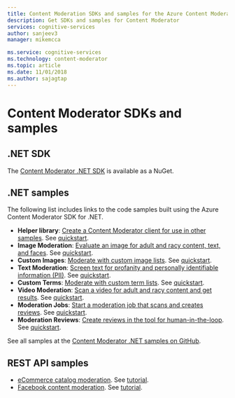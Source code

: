 ```yaml
---
title: Content Moderation SDKs and samples for the Azure Content Moderator | Microsoft Docs
description: Get SDKs and samples for Content Moderator
services: cognitive-services
author: sanjeev3
manager: mikemcca

ms.service: cognitive-services
ms.technology: content-moderator
ms.topic: article
ms.date: 11/01/2018
ms.author: sajagtap
---
```


# Content Moderator SDKs and samples

## .NET SDK
The [Content Moderator .NET SDK](https://www.nuget.org/packages/Microsoft.Azure.CognitiveServices.ContentModerator/) is available as a NuGet.

## .NET samples

The following list includes links to the code samples built using the Azure Content Moderator SDK for .NET.

- **Helper library**: [Create a Content Moderator client for use in other samples](https://github.com/Azure-Samples/cognitive-services-dotnet-sdk-samples/blob/master/ContentModerator/ModeratorHelper/Clients.cs). See [quickstart](content-moderator-helper-quickstart-dotnet.md).
- **Image Moderation**: [Evaluate an image for adult and racy content, text, and faces](https://github.com/Azure-Samples/cognitive-services-dotnet-sdk-samples/blob/master/ContentModerator/ImageModeration/Program.cs). See [quickstart](image-moderation-quickstart-dotnet.md).
- **Custom Images**: [Moderate with custom image lists](https://github.com/Azure-Samples/cognitive-services-dotnet-sdk-samples/blob/master/ContentModerator/ImageListManagement/Program.cs). See [quickstart](image-lists-quickstart-dotnet.md).
- **Text Moderation**: [Screen text for profanity and personally identifiable information (PII)](https://github.com/Azure-Samples/cognitive-services-dotnet-sdk-samples/blob/master/ContentModerator/TextModeration/Program.cs). See [quickstart](text-moderation-quickstart-dotnet.md).
- **Custom Terms**: [Moderate with custom term lists](https://github.com/Azure-Samples/cognitive-services-dotnet-sdk-samples/blob/master/ContentModerator/TermListManagement/Program.cs). See [quickstart](term-lists-quickstart-dotnet.md).
- **Video Moderation**: [Scan a video for adult and racy content and get results](https://github.com/Azure-Samples/cognitive-services-dotnet-sdk-samples/blob/master/ContentModerator/VideoModeration/Program.cs). See [quickstart](video-moderation-api.md).
- **Moderation Jobs**: [Start a moderation job that scans and creates reviews](https://github.com/Azure-Samples/cognitive-services-dotnet-sdk-samples/blob/master/ContentModerator/ImageReviewJobs/Program.cs). See [quickstart](moderation-jobs-quickstart-dotnet.md).
- **Moderation Reviews**: [Create reviews in the tool for human-in-the-loop](https://github.com/Azure-Samples/cognitive-services-dotnet-sdk-samples/blob/master/ContentModerator/CreateReviews/Program.cs). See [quickstart](moderation-reviews-quickstart-dotnet.md).

See all samples at the [Content Moderator .NET samples on GitHub](https://github.com/Azure-Samples/cognitive-services-dotnet-sdk-samples/tree/master/ContentModerator).

## REST API samples
- [eCommerce catalog moderation](https://github.com/MicrosoftContentModerator/samples-eCommerceCatalogModeration). See [tutorial](ecommerce-retail-catalog-moderation.md).
- [Facebook content moderation](https://github.com/MicrosoftContentModerator/samples-fbPageModeration). See [tutorial](facebook-post-moderation.md).
